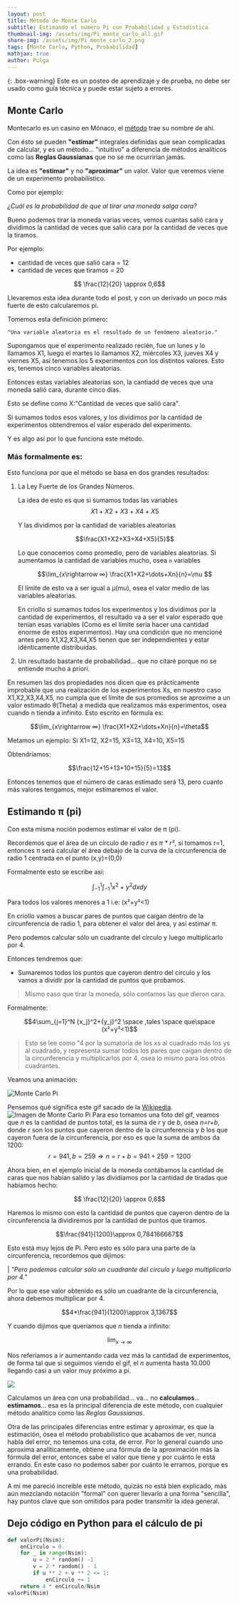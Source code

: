 ```yaml
---
layout: post
title: Método de Monte Carlo
subtitle: Estimando el número Pi con Probabilidad y Estadística
thumbnail-img: /assets/img/Pi_monte_carlo_all.gif
share-img: /assets/img/Pi_monte_carlo_2.png
tags: [Monte Carlo, Python, Probabilidad]
mathjax: true
author: Pulga
---
```



{: .box-warning}
Este es un posteo de aprendizaje y de prueba, no debe ser usado como guía técnica y puede estar sujeto a errores.


## Monte Carlo

Montecarlo es un casino en Mónaco, el [método](https://es.wikipedia.org/wiki/M%C3%A9todo_de_Montecarlo) trae su nombre de ahí.

Con ésto se pueden **"estimar"** integrales definidas que sean complicadas de calcular, y es un método... "intuitivo" a diferencia de métodos analíticos como las **Reglas Gaussianas** que no se me ocurrirían jamás.

La idea es **"estimar"** y no **"aproximar"** un valor. Valor que veremos viene de un experimento probabilístico.

Como por ejemplo:

*¿Cuál es la probabilidad de que al tirar una moneda salga cara?*

Bueno podemos tirar la moneda varias veces, vemos cuantas salió cara y dividimos la cantidad de veces que salió cara por la cantidad de veces que la tiramos.

Por ejemplo:

* cantidad de veces que salió cara = 12
* cantidad de veces que tiramos = 20

$$ \frac{12}{20} \approx 0,6$$

Llevaremos esta idea durante todo el post, y con un derivado un poco más fuerte de esto calcularemos pi.

Tomemos esta definición primero:
~~~
"Una variable aleatoria es el resultado de un fenómeno aleatorio."
~~~

Supongamos que el experimento realizado recién, fue un lunes y lo llamamos X1, luego el martes lo llamamos X2, miércoles X3, jueves X4 y viernes X5, así tenemos los 5 experimentos con los distintos valores.
Esto es, tenemos cinco variables aleatorias.

Entonces estas variables aleatorias son, la cantiadd de veces que una moneda salió cara, durante cinco días.

Esto se define como X:"Cantidad de veces que salió cara".

Si sumamos todos esos valores, y los dividimos por la cantidad de experimentos obtendremos el valor esperado del experimento.

Y es algo así por lo que funciona este método.

### Más formalmente es:

Esto funciona por que el método se basa en dos grandes resultados:
1. La Ley Fuerte de los Grandes Números.
    
    La idea de esto es que si sumamos todas las variables
    $$X1+X2+X3+X4+X5$$

    Y las dividimos por la cantidad de variables aleatorias

    $$\frac{X1+X2+X3+X4+X5}{5}$$

    Lo que conocemos como promedio, pero de variables aleatorias.
    Si aumentamos la cantidad de variables mucho, osea `n` variables

    $$\lim_{x\rightarrow ∞} \frac{X1+X2+\dots+Xn}{n}=\mu $$

    El límite de esto va a ser igual a μ(mu), osea el valor medio de las variables aleatorias.
    
    En criollo si sumamos todos los experimentos y los dividimos por la cantidad de experimentos, el resultado va a ser el valor esperado que tenían esas variables (Como es el límite sería hacer una cantidad enorme de estos experimentos). Hay una condición que no mencioné antes pero X1,X2,X3,X4,X5 tienen que ser independientes y estar idénticamente distribuidas.

2. Un resultado bastante de probabilidad... que no citaré porque no se entiende mucho a priori.


En resumen las dos propiedades nos dicen que es prácticamente improbable que una realización de los experimentos Xs, en nuestro caso X1,X2,X3,X4,X5, no cumpla que el límite de sus promedios se aproxime a un valor estimado θ(Theta) a medida que realizamos más experimentos, osea cuando n tienda a infinito.
Esto escrito en fórmula es:

$$\lim_{x\rightarrow ∞} \frac{X1+X2+\dots+Xn}{n}=\theta$$

Metamos un ejemplo:
Si X1=12, X2=15, X3=13, X4=10, X5=15

Obtendríamos:

$$\frac{12+15+13+10+15}{5}=13$$

Entonces tenemos que el número de caras estimado será 13, pero cuanto más valores tengamos, mejor estimaremos el valor.


## Estimando π (pi)
Con esta misma noción podemos estimar el valor de π (pi).

Recordemos que el área de un círculo de radio *r* es *π * r²*, si tomamos r=1, entonces π será calcular el área debajo de la curva de la circunferencia de radio 1 centrada en el punto (x,y)=(0,0)

Formalmente esto se escribe así:

$$\int_{-1}^{1}\int_{-1}^{1}x^2+y^2 dxdy$$

Para todos los valores menores a 1 i.e: (x²+y²<1)

En criollo vamos a buscar pares de puntos que caigan dentro de la circunferencia de radio 1, para obtener el valor del área, y así estimar π.

Pero podemos calcular sólo un cuadrante del círculo y luego multiplicarlo por 4.

Entonces tendremos que:
* Sumaremos todos los puntos que cayeron dentro del círculo y los vamos a dividir por la cantidad de puntos que probamos.

> Mismo caso que tirar la moneda, sólo contamos las que dieron cara.

Formalmente:

$$4\sum_{j=1}^N {x_j}^2+{y_j}^2 \space ,tales \space que\space (x²+y²<1)$$

> Esto se lee como "4 por la sumatoria de los xs al cuadrado más los ys al cuadrado, y representa sumar todos los pares que caigan dentro de la circunferencia y multiplicarlos por 4, osea lo mismo para los otros cuadrantes.

Veamos una animación:

![Monte Carlo Pi](/assets/img/Pi_monte_carlo_all.gif)

Pensemos qué significa este gif sacado de la [Wikipedia](https://en.wikipedia.org/wiki/Monte_Carlo_method).
![Imagen de Monte Carlo Pi](/assets/img/Pi_monte_carlo_2.png)
Para eso tomamos una foto del gif, veamos que *n* es la cantidad de puntos total, es la suma de *r* y de *b*, osea *n=r+b*, donde *r* son los puntos que cayeron dentro de la circunferencia y *b* los que cayeron fuera de la circunferencia, por eso es que la suma de ambos da 1200:
$$r=941, b=259 \Rightarrow n=r+b=941+259=1200$$

Ahora bien, en el ejemplo inicial de la moneda contábamos la cantidad de caras que nos habían salido y las dividíamos por la cantidad de tiradas que habíamos hecho:

$$ \frac{12}{20} \approx 0,6$$

Haremos lo mismo con esto la cantidad de puntos que cayeron dentro de la circunferencia la dividiremos por la cantidad de puntos que tiramos.


$$\frac{941}{1200}\approx 0,784166667$$

Esto está muy lejos de Pi.
Pero esto es sólo para una parte de la circunferencia, recordemos que dijimos:

| *"Pero podemos calcular sólo un cuadrante del circulo y luego multiplicarlo por 4."*

Por lo que ese valor obtenido es sólo un cuadrante de la circunferencia, ahora debemos multiplicar por 4.

$$4*\frac{941}{1200}\approx 3,1367$$

Y cuando dijimos que queríamos que *n* tienda a infinito:

$$\lim_{x\rightarrow ∞}$$

Nos referíamos a ir aumentando cada vez más la cantidad de experimentos, de forma tal que si seguimos viendo el gif, el *n* aumenta hasta 10.000 llegando casi a un valor muy próximo a pi.

![](/assets/img/Pi_monte_carlo_1.png)


Calculamos un área con una probabilidad... va... no **calculamos**... **estimamos**... esa es la principal diferencia de este método, con cualquier método analítico como las *Reglas Gaussianas*.

Otra de las principales diferencias entre estimar y aproximar, es que la estimación, ósea el método probabilistico que acabamos de ver, nunca habla del error, no tenemos una cota, de error. Por lo general cuando uno aproxima analíticamente, obtiene una fórmula de la aproximación más la fórmula del error, entonces sabe el valor que tiene y por cuánto le está errando. En este caso no podemos saber por cuánto le erramos, porque es una probabilidad.

A mí me pareció increible este método, quizás no está bien explicado, más aún mezclando notación "formal" con querer llevarlo a una forma "sencilla", hay puntos clave que son omitidos para poder transmitir la idea general.

## Dejo código en Python para el cálculo de pi

```py
def valorPi(Nsim):
    enCirculo = 0.
    for _ in range(Nsim):
        u = 2 * random() -1
        v = 2 * random() - 1
        if u ** 2 + v ** 2 <= 1:
            enCirculo += 1
    return 4 * enCirculo/Nsim
valorPi(Nsim)
```
